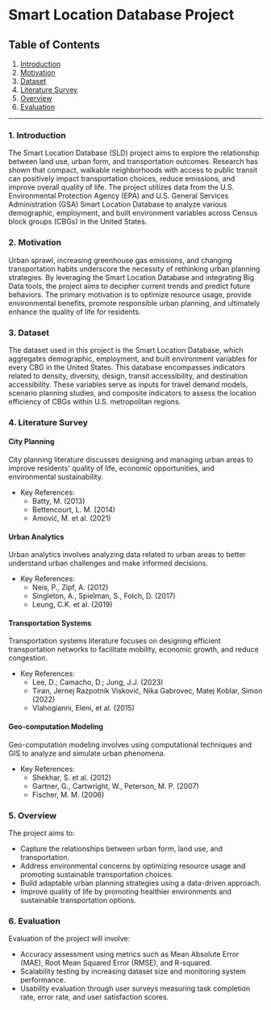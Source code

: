 # Smart Location Database Project

## Table of Contents
1. [Introduction](#1-introduction)
2. [Motivation](#2-motivation)
3. [Dataset](#3-dataset)
4. [Literature Survey](#4-literature-survey)
5. [Overview](#5-overview)
6. [Evaluation](#6-evaluation)

---

### 1. Introduction
The Smart Location Database (SLD) project aims to explore the relationship between land use, urban form, and transportation outcomes. Research has shown that compact, walkable neighborhoods with access to public transit can positively impact transportation choices, reduce emissions, and improve overall quality of life. The project utilizes data from the U.S. Environmental Protection Agency (EPA) and U.S. General Services Administration (GSA) Smart Location Database to analyze various demographic, employment, and built environment variables across Census block groups (CBGs) in the United States.

### 2. Motivation
Urban sprawl, increasing greenhouse gas emissions, and changing transportation habits underscore the necessity of rethinking urban planning strategies. By leveraging the Smart Location Database and integrating Big Data tools, the project aims to decipher current trends and predict future behaviors. The primary motivation is to optimize resource usage, provide environmental benefits, promote responsible urban planning, and ultimately enhance the quality of life for residents.

### 3. Dataset
The dataset used in this project is the Smart Location Database, which aggregates demographic, employment, and built environment variables for every CBG in the United States. This database encompasses indicators related to density, diversity, design, transit accessibility, and destination accessibility. These variables serve as inputs for travel demand models, scenario planning studies, and composite indicators to assess the location efficiency of CBGs within U.S. metropolitan regions.

### 4. Literature Survey
#### City Planning
City planning literature discusses designing and managing urban areas to improve residents' quality of life, economic opportunities, and environmental sustainability.
- Key References:
  - Batty, M. (2013)
  - Bettencourt, L. M. (2014)
  - Amović, M. et al. (2021)

#### Urban Analytics
Urban analytics involves analyzing data related to urban areas to better understand urban challenges and make informed decisions.
- Key References:
  - Neis, P., Zipf, A. (2012)
  - Singleton, A., Spielman, S., Folch, D. (2017)
  - Leung, C.K. et al. (2019)

#### Transportation Systems
Transportation systems literature focuses on designing efficient transportation networks to facilitate mobility, economic growth, and reduce congestion.
- Key References:
  - Lee, D.; Camacho, D.; Jung, J.J. (2023)
  - Tiran, Jernej Razpotnik Visković, Nika Gabrovec, Matej Koblar, Simon (2022)
  - Vlahogianni, Eleni, et al. (2015)

#### Geo-computation Modeling
Geo-computation modeling involves using computational techniques and GIS to analyze and simulate urban phenomena.
- Key References:
  - Shekhar, S. et al. (2012)
  - Gartner, G., Cartwright, W., Peterson, M. P. (2007)
  - Fischer, M. M. (2006)

### 5. Overview
The project aims to:
- Capture the relationships between urban form, land use, and transportation.
- Address environmental concerns by optimizing resource usage and promoting sustainable transportation choices.
- Build adaptable urban planning strategies using a data-driven approach.
- Improve quality of life by promoting healthier environments and sustainable transportation options.

### 6. Evaluation
Evaluation of the project will involve:
- Accuracy assessment using metrics such as Mean Absolute Error (MAE), Root Mean Squared Error (RMSE), and R-squared.
- Scalability testing by increasing dataset size and monitoring system performance.
- Usability evaluation through user surveys measuring task completion rate, error rate, and user satisfaction scores.
